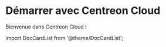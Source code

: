 # Démarrer avec Centreon Cloud

Bienvenue dans Centreon Cloud !

import DocCardList from '@theme/DocCardList';

<DocCardList />

